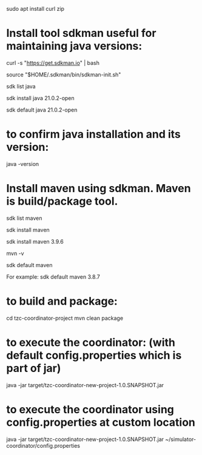 sudo apt install curl zip

Install tool sdkman useful for maintaining java versions:
============================================================
curl -s "https://get.sdkman.io" | bash

source "$HOME/.sdkman/bin/sdkman-init.sh"

sdk list java

sdk install java 21.0.2-open

sdk default java 21.0.2-open

to confirm java installation and its version:
=============================================
java -version

Install maven using sdkman. Maven is build/package tool.
============================================================
sdk list maven

sdk install maven

sdk install maven 3.9.6

mvn -v

sdk default maven <version>

For example:
sdk default maven 3.8.7

to build and package:
======================
cd tzc-coordinator-project
mvn clean package

to execute the coordinator: (with default config.properties which is part of jar)
=================================================================================

java -jar target/tzc-coordinator-new-project-1.0.SNAPSHOT.jar

to execute the coordinator using config.properties at custom location
=====================================================================
java -jar target/tzc-coordinator-new-project-1.0.SNAPSHOT.jar ~/simulator-coordinator/config.properties
